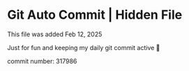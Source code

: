 # Git Auto Commit | Hidden File

This file was added Feb 12, 2025

Just for fun and keeping my daily git commit active 🤪

commit number: 317986
